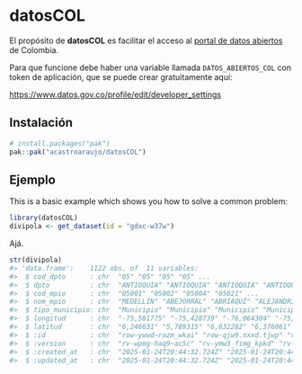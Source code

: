 
<!-- README.md is generated from README.Rmd. Please edit that file -->

# datosCOL

<!-- badges: start -->

<!-- badges: end -->

El propósito de **datosCOL** es facilitar el acceso al [portal de datos
abiertos](https://www.datos.gov.co/) de Colombia.

Para que funcione debe haber una variable llamada `DATOS_ABIERTOS_COL`
con token de aplicación, que se puede crear gratuitamente aquí:

<https://www.datos.gov.co/profile/edit/developer_settings>

## Instalación

``` r
# install.packages("pak")
pak::pak("acastroaraujo/datosCOL")
```

## Ejemplo

This is a basic example which shows you how to solve a common problem:

``` r
library(datosCOL)
divipola <- get_dataset(id = "gdxc-w37w")
```

Ajá.

``` r
str(divipola)
#> 'data.frame':    1122 obs. of  11 variables:
#>  $ cod_dpto      : chr  "05" "05" "05" "05" ...
#>  $ dpto          : chr  "ANTIOQUIA" "ANTIOQUIA" "ANTIOQUIA" "ANTIOQUIA" ...
#>  $ cod_mpio      : chr  "05001" "05002" "05004" "05021" ...
#>  $ nom_mpio      : chr  "MEDELLÍN" "ABEJORRAL" "ABRIAQUÍ" "ALEJANDRÍA" ...
#>  $ tipo_municipio: chr  "Municipio" "Municipio" "Municipio" "Municipio" ...
#>  $ longitud      : chr  "-75,581775" "-75,428739" "-76,064304" "-75,141346" ...
#>  $ latitud       : chr  "6,246631" "5,789315" "6,632282" "6,376061" ...
#>  $ :id           : chr  "row-ywwd~razm_wkai" "row-qjw9.nxxd.tjwp" "row-ijqy.fgwy.fvbr" "row-e4yk~da4i~tvym" ...
#>  $ :version      : chr  "rv-wpmg-haq9~ac5c" "rv-ymw3_fimg_kpkd" "rv-pz5r.vvbj~jjx8" "rv-j2dc_6aaj-mkvy" ...
#>  $ :created_at   : chr  "2025-01-24T20:44:32.724Z" "2025-01-24T20:44:32.724Z" "2025-01-24T20:44:32.724Z" "2025-01-24T20:44:32.724Z" ...
#>  $ :updated_at   : chr  "2025-01-24T20:44:32.724Z" "2025-01-24T20:44:32.724Z" "2025-01-24T20:44:32.724Z" "2025-01-24T20:44:32.724Z" ...
```
